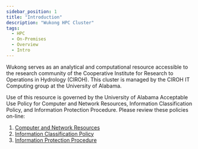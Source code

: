 ```yaml
---
sidebar_position: 1
title: "Introduction"
description: "Wukong HPC Cluster"
tags:
  - HPC
  - On-Premises
  - Overview
  - Intro
---
```

Wukong serves as an analytical and computational resource accessible to the research
community of the Cooperative Institute for Research to Operations in Hydrology (CIROH).
This cluster is managed by the CIROH IT Computing group at the University of Alabama.

Use of this resource is governed by the University of Alabama Acceptable Use Policy for
Computer and Network Resources, Information Classification Policy, and Information
Protection Procedure. Please review these policies on-line:

1. [Computer and Network Resources](https://oit.ua.edu/about/policies/it-use-guideline-computer-and-network-use/)
2. [Information Classification Policy](https://ua-public.policystat.com/policy/14809337/latest/)
3. [Information Protection Procedure](https://oit.ua.edu/internaldocs/20210205-UA%20Information%20Protection%20Procedures.pdf)
